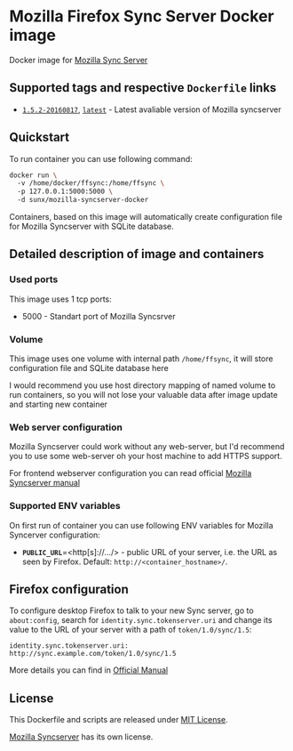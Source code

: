 # Mozilla Firefox Sync Server Docker image
Docker image for [Mozilla Sync Server](https://github.com/mozilla-services/syncserver)

## Supported tags and respective `Dockerfile` links

* [`1.5.2-20160817`](https://github.com/SunAngel/mozilla-syncserver-docker/blob/1.5.2-20160817/docker/Dockerfile), [`latest`](https://github.com/SunAngel/mozilla-syncserver-docker/blob/master/docker/Dockerfile) - Latest avaliable version of Mozilla syncserver

## Quickstart

To run container you can use following command:
```bash
docker run \  
  -v /home/docker/ffsync:/home/ffsync \  
  -p 127.0.0.1:5000:5000 \  
  -d sunx/mozilla-syncserver-docker
```
Containers, based on this image will automatically create configuration file for
 Mozilla Syncserver with SQLite database.
 
## Detailed description of image and containers

### Used ports

This image uses 1 tcp ports:
* 5000 - Standart port of Mozilla Syncsrver 

### Volume
This image uses one volume with internal path `/home/ffsync`, it will store configuration file and SQLite database here

I would recommend you use host directory mapping of named volume to run containers, so you will not lose your valuable data after image update and starting new container

### Web server configuration

Mozilla Syncserver could work without any web-server, but I'd recommend you to use some web-server oh your host machine to add HTTPS support.

For frontend webserver configuration you can read official [Mozilla Syncserver manual](https://docs.services.mozilla.com/howtos/run-sync-1.5.html#running-behind-a-web-server)

### Supported ENV variables

On first run of container you can use following ENV variables for Mozilla Syncerver configuration:
* **`PUBLIC_URL`**=&lt;http[s]://.../&gt; - public URL of your server, i.e. the URL as seen by Firefox. Default: `http://<container_hostname>/`.

## Firefox configuration

To configure desktop Firefox to talk to your new Sync server, go to `about:config`, search for `identity.sync.tokenserver.uri` and change its value to the URL of your server with a path of `token/1.0/sync/1.5`:

    identity.sync.tokenserver.uri: http://sync.example.com/token/1.0/sync/1.5

More details you can find in [Official Manual](https://docs.services.mozilla.com/howtos/run-sync-1.5.html#running-the-server)

## License

This Dockerfile and scripts are released under [MIT License](https://github.com/SunAngel/mozilla-syncserver-docker/blob/master/LICENSE).

[Mozilla Syncserver](https://github.com/mozilla-services/syncserver) has its own license.
